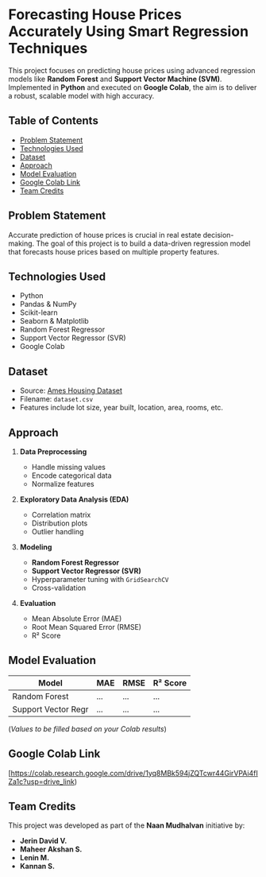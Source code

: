 # Forecasting House Prices Accurately Using Smart Regression Techniques

This project focuses on predicting house prices using advanced regression models like **Random Forest** and **Support Vector Machine (SVM)**. Implemented in **Python** and executed on **Google Colab**, the aim is to deliver a robust, scalable model with high accuracy.

## Table of Contents

- [Problem Statement](#problem-statement)
- [Technologies Used](#technologies-used)
- [Dataset](#dataset)
- [Approach](#approach)
- [Model Evaluation](#model-evaluation)
- [Google Colab Link](#google-colab-link)
- [Team Credits](#team-credits)

## Problem Statement

Accurate prediction of house prices is crucial in real estate decision-making. The goal of this project is to build a data-driven regression model that forecasts house prices based on multiple property features.

## Technologies Used

- Python
- Pandas & NumPy
- Scikit-learn
- Seaborn & Matplotlib
- Random Forest Regressor
- Support Vector Regressor (SVR)
- Google Colab

## Dataset

- Source: [Ames Housing Dataset](https://www.kaggle.com/datasets/prevek18/ames-housing-dataset)
- Filename: `dataset.csv`
- Features include lot size, year built, location, area, rooms, etc.

## Approach

1. **Data Preprocessing**
   - Handle missing values
   - Encode categorical data
   - Normalize features

2. **Exploratory Data Analysis (EDA)**
   - Correlation matrix
   - Distribution plots
   - Outlier handling

3. **Modeling**
   - **Random Forest Regressor**
   - **Support Vector Regressor (SVR)**
   - Hyperparameter tuning with `GridSearchCV`
   - Cross-validation

4. **Evaluation**
   - Mean Absolute Error (MAE)
   - Root Mean Squared Error (RMSE)
   - R² Score

## Model Evaluation

| Model               | MAE    | RMSE   | R² Score |
|--------------------|--------|--------|----------|
| Random Forest       | ...    | ...    | ...      |
| Support Vector Regr | ...    | ...    | ...      |

(*Values to be filled based on your Colab results*)

## Google Colab Link

[https://colab.research.google.com/drive/1yq8MBk594jZQTcwr44GirVPAi4fIZa1c?usp=drive_link)

## Team Credits

This project was developed as part of the **Naan Mudhalvan** initiative by:

- **Jerin David V.**
- **Maheer Akshan S.**
- **Lenin M.**
- **Kannan S.**

